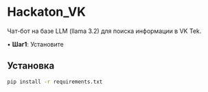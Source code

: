 # Hackaton_VK
Чат-бот на базе LLM (llama 3.2) для поиска информации в VK Tek.

• **Шаг1**: Установите
## Установка
```bash
pip install -r requirements.txt
```
